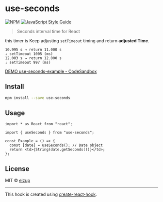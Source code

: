 # use-seconds

[![NPM](https://img.shields.io/npm/v/use-seconds.svg)](https://www.npmjs.com/package/use-seconds) [![JavaScript Style Guide](https://img.shields.io/badge/code_style-standard-brightgreen.svg)](https://standardjs.com)

> Seconds interval time for React

this timer is Keep adjusting `setTimeout` timing and return **adjusted Time**.


```
10.995 s → return 11.000 s
↓ setTimeout 1005 (ms)
12.003 s → return 12.000 s
↓ setTimeout 997 (ms)
```

[DEMO use\-seconds\-example \- CodeSandbox](https://codesandbox.io/s/use-seconds-example-w875w)


## Install

```bash
npm install --save use-seconds
```

## Usage

```tsx
import * as React from "react";

import { useSeconds } from "use-seconds";

const Example = () => {
  const [date] = useSeconds(); // Date object
  return <td>{String(date.getSeconds())}</td>;
};
```

## License

MIT © [elzup](https://github.com/elzup)

---

This hook is created using [create-react-hook](https://github.com/hermanya/create-react-hook).

